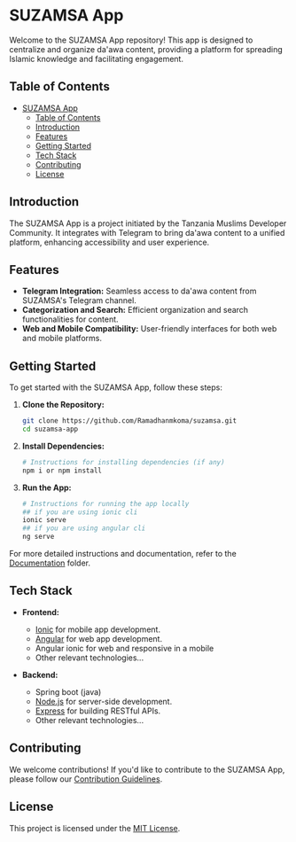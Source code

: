 # SUZAMSA App

Welcome to the SUZAMSA App repository! This app is designed to centralize and organize da'awa content, providing a platform for spreading Islamic knowledge and facilitating engagement.

## Table of Contents

- [SUZAMSA App](#suzamsa-app)
  - [Table of Contents](#table-of-contents)
  - [Introduction](#introduction)
  - [Features](#features)
  - [Getting Started](#getting-started)
  - [Tech Stack](#tech-stack)
  - [Contributing](#contributing)
  - [License](#license)

## Introduction

The SUZAMSA App is a project initiated by the Tanzania Muslims Developer Community. It integrates with Telegram to bring da'awa content to a unified platform, enhancing accessibility and user experience.

## Features

- **Telegram Integration:** Seamless access to da'awa content from SUZAMSA's Telegram channel.
- **Categorization and Search:** Efficient organization and search functionalities for content.
- **Web and Mobile Compatibility:** User-friendly interfaces for both web and mobile platforms.

## Getting Started

To get started with the SUZAMSA App, follow these steps:

1. **Clone the Repository:**
   ```bash
   git clone https://github.com/Ramadhanmkoma/suzamsa.git
   cd suzamsa-app
   ```

2. **Install Dependencies:**
   ```bash
   # Instructions for installing dependencies (if any)
   npm i or npm install
   ```

3. **Run the App:**
   ```bash
   # Instructions for running the app locally
   ## if you are using ionic cli
   ionic serve
   ## if you are using angular cli
   ng serve
   ```

For more detailed instructions and documentation, refer to the [Documentation](./docs) folder.

## Tech Stack

- **Frontend:**
  - [Ionic](https://ionicframework.com/) for mobile app development.
  - [Angular](https://angular.dev/) for web app development.
  - Angular ionic for web and responsive in a mobile
  - Other relevant technologies...

- **Backend:**
  - Spring boot (java)
  - [Node.js](https://nodejs.org/) for server-side development.
  - [Express](https://expressjs.com/) for building RESTful APIs.
  - Other relevant technologies...

## Contributing

We welcome contributions! If you'd like to contribute to the SUZAMSA App, please follow our [Contribution Guidelines](./CONTRIBUTING.md).

## License

This project is licensed under the [MIT License](./LICENSE).
